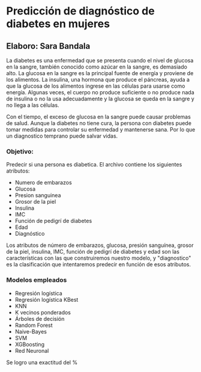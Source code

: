 # Predicción de diagnóstico de diabetes en mujeres
## Elaboro: Sara Bandala

La diabetes es una enfermedad que se presenta cuando el nivel de glucosa en la sangre, también conocido como azúcar en la sangre, es demasiado alto. La glucosa en la sangre es la principal fuente de energía y proviene de los alimentos. La insulina, una hormona que produce el páncreas, ayuda a que la glucosa de los alimentos ingrese en las células para usarse como energía. Algunas veces, el cuerpo no produce suficiente o no produce nada de insulina o no la usa adecuadamente y la glucosa se queda en la sangre y no llega a las células.

Con el tiempo, el exceso de glucosa en la sangre puede causar problemas de salud. Aunque la diabetes no tiene cura, la persona con diabetes puede tomar medidas para controlar su enfermedad y mantenerse sana. Por lo que un diagnostico temprano puede salvar vidas.

### Objetivo: 
Predecir si una persona es diabetica. El archivo contiene los siguientes atributos:

* Numero de embarazos
* Glucosa
* Presion sanguinea
* Grosor de la piel
* Insulina
* IMC
* Función de pedigrí de diabetes
* Edad
* Diagnóstico

Los atributos de número de embarazos, glucosa, presión sanguínea, grosor de la piel, insulina, IMC, función de pedigrí de diabetes y edad son las características con las que construiremos nuestro modelo, y "diagnostico" es la clasificación que intentaremos predecir en función de esos atributos. 

### Modelos empleados 
* Regresión logística
* Regresión logística KBest 
* KNN
* K vecinos ponderados
* Árboles de decisión
* Random Forest
* Naive-Bayes
* SVM
* XGBoosting
* Red Neuronal

Se logro una exactitud del %